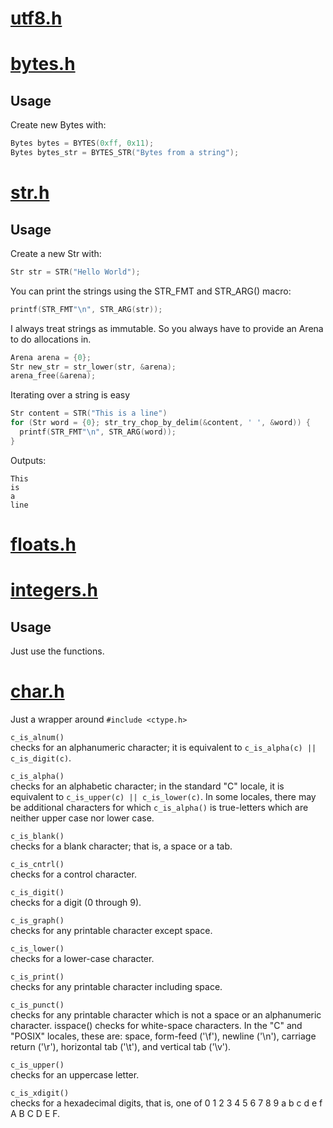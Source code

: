 # [utf8.h](https://github.com/Code-Nycticebus/clib/blob/main/src/types/utf8.h)
# [bytes.h](https://github.com/Code-Nycticebus/clib/blob/main/src/types/bytes.h)
## Usage
Create new Bytes with:
```c
Bytes bytes = BYTES(0xff, 0x11);
Bytes bytes_str = BYTES_STR("Bytes from a string");
```
# [str.h](https://github.com/Code-Nycticebus/clib/blob/main/src/types/str.h)
## Usage
Create a new Str with:
```c
Str str = STR("Hello World");
```

You can print the strings using the STR_FMT and STR_ARG() macro:
```c
printf(STR_FMT"\n", STR_ARG(str));
```

I always treat strings as immutable.
So you always have to provide an Arena to do allocations in.
```c
Arena arena = {0};
Str new_str = str_lower(str, &arena);
arena_free(&arena);
```


Iterating over a string is easy
```c
Str content = STR("This is a line")
for (Str word = {0}; str_try_chop_by_delim(&content, ' ', &word)) {
  printf(STR_FMT"\n", STR_ARG(word));
}
```
Outputs:
```console
This
is
a
line
```
# [floats.h](https://github.com/Code-Nycticebus/clib/blob/main/src/types/floats.h)
# [integers.h](https://github.com/Code-Nycticebus/clib/blob/main/src/types/integers.h)
## Usage
Just use the functions.
# [char.h](https://github.com/Code-Nycticebus/clib/blob/main/src/types/char.h)

Just a wrapper around ```#include <ctype.h>```

```c_is_alnum()```\
checks for an alphanumeric character; it is equivalent to
```c_is_alpha(c) || c_is_digit(c)```.

```c_is_alpha()```\
checks for an alphabetic character; in the standard "C" locale, it is
equivalent to ```c_is_upper(c) || c_is_lower(c)```. In some locales, there may
be additional characters for which ```c_is_alpha()``` is true-letters which are
neither upper case nor lower case.

```c_is_blank()```\
checks for a blank character; that is, a space or a tab.

```c_is_cntrl()```\
checks for a control character.

```c_is_digit()```\
checks for a digit (0 through 9).

```c_is_graph()```\
checks for any printable character except space.

```c_is_lower()```\
checks for a lower-case character.

```c_is_print()```\
checks for any printable character including space.

```c_is_punct()```\
checks for any printable character which is not a space or an alphanumeric
character. isspace() checks for white-space characters. In the "C" and "POSIX"
locales, these are: space, form-feed ('\f'), newline ('\n'), carriage return
('\r'), horizontal tab ('\t'), and vertical tab ('\v').

```c_is_upper()```\
checks for an uppercase letter.

```c_is_xdigit()```\
checks for a hexadecimal digits, that is, one of 0 1 2 3 4 5 6 7 8 9 a b c d e f
A B C D E F.

